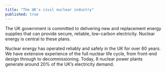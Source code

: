 ```yaml
---
title: "The UK's civil nuclear industry"
published: true
---
```

The UK government is committed to delivering new and replacement energy supplies that can provide secure, reliable, low-carbon electricity. Nuclear energy is central to these plans.

Nuclear energy has operated reliably and safely in the UK for over 60 years. We have extensive experience of the full nuclear life cycle, from front-end design through to decommissioning. Today, 8 nuclear power plants generate around 20% of the UK’s electricity demand.
